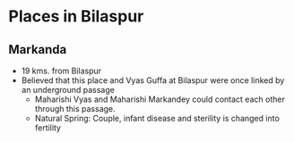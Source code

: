 # Places in Bilaspur
## Markanda
* 19 kms. from Bilaspur
* Believed that this place and Vyas Guffa at Bilaspur were once linked by an underground passage
	* Maharishi Vyas and Maharishi Markandey could contact each other through this passage.
	* Natural Spring: Couple, infant disease and sterility is changed into fertility